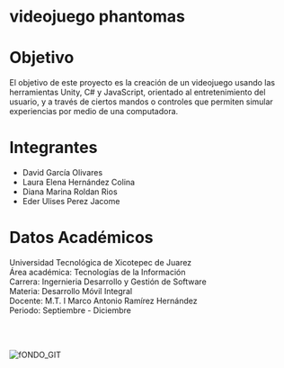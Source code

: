#                                                                        videojuego phantomas


# Objetivo 

El objetivo de este proyecto es la creación de un videojuego usando las herramientas Unity, C# y JavaScript, orientado al entretenimiento del usuario, y a través de ciertos mandos o controles que permiten simular experiencias por medio de una computadora.



# Integrantes

- David García Olivares
- Laura Elena Hernández Colina
- Diana Marina Roldan Rios
- Eder Ulises Perez Jacome

# Datos Académicos
Universidad Tecnológica de Xicotepec de Juarez
<br/>
Área académica: Tecnologías de la Información
<br/>
Carrera: Ingernieria Desarrollo y Gestión de Software
<br/>
Materia: Desarrollo Móvil Integral
<br/>
Docente: M.T. I Marco Antonio Ramírez Hernández
<br/>
Periodo: Septiembre - Diciembre

<br/>
<br/>

![fONDO_GIT](https://user-images.githubusercontent.com/88748978/196844512-67e6859d-bbe4-40b8-85d6-fc6546c42719.png)



